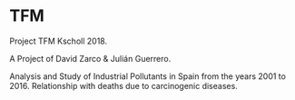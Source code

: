 # TFM
Project TFM Kscholl 2018.

A Project of David Zarco & Julián Guerrero.

Analysis and Study of Industrial Pollutants in Spain from the years 2001 to 2016.
Relationship with deaths due to carcinogenic diseases.
